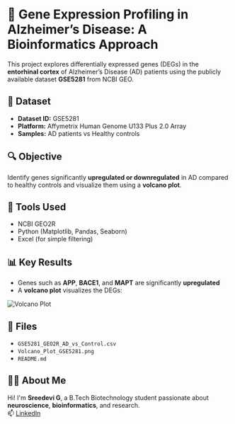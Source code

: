 # 🧠 Gene Expression Profiling in Alzheimer’s Disease: A Bioinformatics Approach

This project explores differentially expressed genes (DEGs) in the **entorhinal cortex** of Alzheimer’s Disease (AD) patients using the publicly available dataset **GSE5281** from NCBI GEO.

## 📂 Dataset
- **Dataset ID:** GSE5281  
- **Platform:** Affymetrix Human Genome U133 Plus 2.0 Array  
- **Samples:** AD patients vs Healthy controls

## 🔍 Objective
Identify genes significantly **upregulated or downregulated** in AD compared to healthy controls and visualize them using a **volcano plot**.

## 🧪 Tools Used
- NCBI GEO2R
- Python (Matplotlib, Pandas, Seaborn)
- Excel (for simple filtering)

## 📊 Key Results
- Genes such as **APP**, **BACE1**, and **MAPT** are significantly **upregulated**
- A **volcano plot** visualizes the DEGs:

![Volcano Plot](Volcano_Plot_GSE5281.png)

## 📁 Files
- `GSE5281_GEO2R_AD_vs_Control.csv`
- `Volcano_Plot_GSE5281.png`
- `README.md`

## 👩‍🔬 About Me
Hi! I'm **Sreedevi G**, a B.Tech Biotechnology student passionate about **neuroscience**, **bioinformatics**, and research.  
📫 [LinkedIn](https://www.linkedin.com/in/sreedevi-g-62b2a7293)